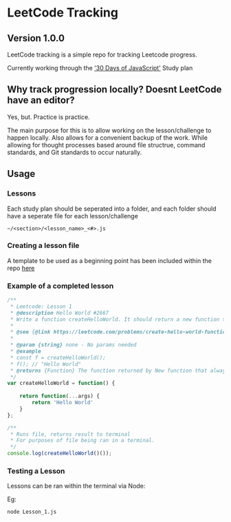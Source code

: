# LeetCode Tracking
## Version 1.0.0
LeetCode tracking is a simple repo for tracking Leetcode progress.

Currently working through the ['30 Days of JavaScript'](https://leetcode.com/studyplan/30-days-of-javascript/) Study plan

## Why track progression locally? Doesnt LeetCode have an editor?
Yes, but. Practice is practice.

The main purpose for this is to allow working on the lesson/challenge to happen locally. Also allows for a convenient backup of the work. While allowing for thought processes based around file structrue, command standards, and Git standards to occur naturally.

## Usage
### Lessons
Each study plan should be seperated into a folder, and each folder should have a seperate file for each lesson/challenge

```
~/<section>/<lesson_name>_<#>.js
```

### Creating a lesson file
A template to be used as a beginning point has been included within the repo [here](TEMP_lesson_1.js)

### Example of a completed lesson
```javascript
/**
 * Leetcode: Lesson 1
 * @description Hello World #2667
 * Write a function createHelloWorld. It should return a new function that always returns "Hello World".
 * 
 * @see {@link https://leetcode.com/problems/create-hello-world-function/description/?envType=study-plan-v2&envId=30-days-of-javascript}
 * 
 * @param {string} none - No params needed
 * @example
 * const f = createHelloWorld();
 * f(); // "Hello World"
 * @returns {Function} The function returned by New function that always returns "Hello World"
 */
var createHelloWorld = function() {
    
    return function(...args) {
        return 'Hello World'
    }
};

/**
 * Runs file, returns result to terminal
 * For purposes of file being ran in a terminal.
 */
console.log(createHelloWorld()());

```

### Testing a Lesson
Lessons can be ran within the terminal via Node:

Eg:
```bash
node Lesson_1.js
```
